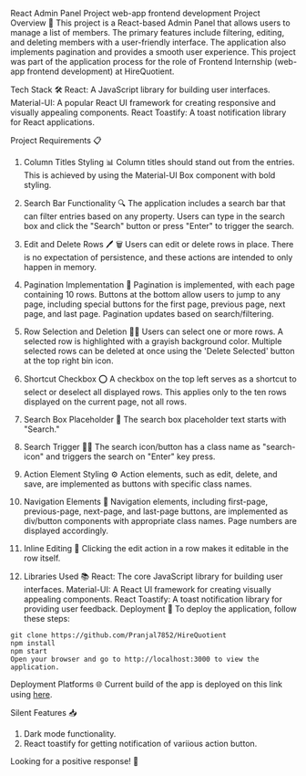 React Admin Panel Project web-app frontend development
Project Overview 🚀
This project is a React-based Admin Panel that allows users to manage a list of members. The primary features include filtering, editing, and deleting members with a user-friendly interface. The application also implements pagination and provides a smooth user experience. This project was part of the application process for the role of Frontend Internship (web-app frontend development) at HireQuotient.

Tech Stack 🛠️
React: A JavaScript library for building user interfaces.
Material-UI: A popular React UI framework for creating responsive and visually appealing components.
React Toastify: A toast notification library for React applications.

Project Requirements 📋
1. Column Titles Styling 📊
Column titles should stand out from the entries. This is achieved by using the Material-UI Box component with bold styling.

2. Search Bar Functionality 🔍
The application includes a search bar that can filter entries based on any property. Users can type in the search box and click the "Search" button or press "Enter" to trigger the search.

3. Edit and Delete Rows 🖊️ 🗑️
Users can edit or delete rows in place. There is no expectation of persistence, and these actions are intended to only happen in memory.

4. Pagination Implementation 📄
Pagination is implemented, with each page containing 10 rows. Buttons at the bottom allow users to jump to any page, including special buttons for the first page, previous page, next page, and last page. Pagination updates based on search/filtering.

5. Row Selection and Deletion 🧑‍💻
Users can select one or more rows. A selected row is highlighted with a grayish background color. Multiple selected rows can be deleted at once using the 'Delete Selected' button at the top right bin icon.

6. Shortcut Checkbox ⭕
A checkbox on the top left serves as a shortcut to select or deselect all displayed rows. This applies only to the ten rows displayed on the current page, not all rows.

7. Search Box Placeholder 📝
The search box placeholder text starts with "Search."

8. Search Trigger 🕵️‍♂️
The search icon/button has a class name as "search-icon" and triggers the search on "Enter" key press.

9. Action Element Styling ⚙️
Action elements, such as edit, delete, and save, are implemented as buttons with specific class names.

10. Navigation Elements 📲
Navigation elements, including first-page, previous-page, next-page, and last-page buttons, are implemented as div/button components with appropriate class names. Page numbers are displayed accordingly.

11. Inline Editing 📝
Clicking the edit action in a row makes it editable in the row itself.

12. Libraries Used 📚
React: The core JavaScript library for building user interfaces.
Material-UI: A React UI framework for creating visually appealing components.
React Toastify: A toast notification library for providing user feedback.
Deployment 🚀
To deploy the application, follow these steps:

```
git clone https://github.com/Pranjal7852/HireQuotient
npm install
npm start
Open your browser and go to http://localhost:3000 to view the application.
```
Deployment Platforms 🌐
Current build of the app is deployed on this link using [here](https://lambent-concha-71ede3.netlify.app/).

Silent Features 📥
1. Dark mode functionality.
2. React toastify for getting notification of variious action button.


Looking for a positive response! 🚀





